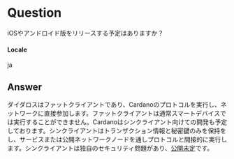 # Question
iOSやアンドロイド版をリリースする予定はありますか？
#### Locale
ja
## Answer
ダイダロスはファットクライアントであり、Cardanoのプロトコルを実行し、ネットワークに直接参加します。ファットクライアントは通常スマートデバイスでは実行することができません。Cardanoはシンクライアント向けての開発も予定しております。シンクライアントはトランザクション情報と秘密鍵のみを保持をし、サービスまたは公開ネットワークノードを通しプロトコルと間接的に実行します。シンクライアントは独自のセキュリティ問題があり、[公開未定](https://cardanoroadmap.com/)です。